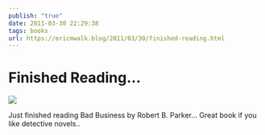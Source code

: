 ```yaml
---
publish: "true"
date: 2011-03-30 22:29:38
tags: books
url: https://ericmwalk.blog/2011/03/30/finished-reading.html
---
```


# Finished Reading...

![](https://ericmwalk.blog/uploads/2022/a17ad652f0.jpg)

Just finished reading Bad Business by Robert B. Parker... Great book if you like detective novels..

